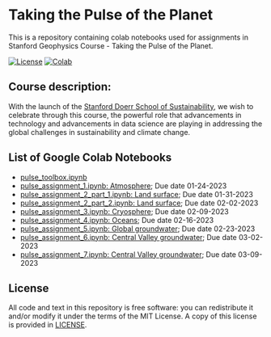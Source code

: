 # Taking the Pulse of the Planet
This is a repository containing colab notebooks used for assignments in Stanford Geophysics Course - Taking the Pulse of the Planet. 

[![License](https://img.shields.io/github/license/envgp/taking_the_pulse_of_the_planet.svg)](https://github.com/envgp/taking_the_pulse_of_the_planet/blob/main/LICENSE)
[![Colab](https://colab.research.google.com/assets/colab-badge.svg)](https://colab.research.google.com/github/envgp/taking_the_pulse_of_the_planet/blob/main/notebooks/pulse_assignment_1.ipynb)


## Course description:

With the launch of the [Stanford Doerr School of Sustainability](https://sustainability.stanford.edu/), we wish to celebrate through this course, the powerful role that advancements in technology and advancements in data science are playing in addressing the global challenges in sustainability and climate change. 

## List of Google Colab Notebooks
- [pulse_toolbox.ipynb](https://colab.research.google.com/github/envgp/taking_the_pulse_of_the_planet/blob/main/notebooks/pulse_toolbox.ipynb)
- [pulse_assignment_1.ipynb: Atmosphere](https://colab.research.google.com/github/envgp/taking_the_pulse_of_the_planet/blob/main/notebooks/pulse_assignment_1.ipynb); Due date 01-24-2023
- [pulse_assignment_2_part_1.ipynb: Land surface](https://colab.research.google.com/github/envgp/taking_the_pulse_of_the_planet/blob/main/notebooks/pulse_assignment_2_part_1.ipynb);  Due date 01-31-2023
- [pulse_assignment_2_part_2.ipynb: Land surface](https://colab.research.google.com/github/envgp/taking_the_pulse_of_the_planet/blob/main/notebooks/pulse_assignment_2_part_2.ipynb);  Due date 02-02-2023
- [pulse_assignment_3.ipynb: Cryosphere](https://colab.research.google.com/github/envgp/taking_the_pulse_of_the_planet/blob/main/notebooks/pulse_assignment_3.ipynb); Due date 02-09-2023
- [pulse_assignment_4.ipynb: Oceans](https://colab.research.google.com/github/envgp/taking_the_pulse_of_the_planet/blob/main/notebooks/pulse_assignment_4.ipynb); Due date 02-16-2023
- [pulse_assignment_5.ipynb: Global groundwater](https://colab.research.google.com/github/envgp/taking_the_pulse_of_the_planet/blob/main/notebooks/pulse_assignment_5.ipynb); Due date 02-23-2023
- [pulse_assignment_6.ipynb: Central Valley groundwater](https://colab.research.google.com/github/envgp/taking_the_pulse_of_the_planet/blob/main/notebooks/pulse_assignment_6.ipynb); Due date 03-02-2023
- [pulse_assignment_7.ipynb: Central Valley groundwater](https://colab.research.google.com/github/envgp/taking_the_pulse_of_the_planet/blob/main/notebooks/pulse_assignment_7.ipynb); Due date 03-09-2023


## License

All code and text in this repository is free software: you can redistribute it and/or
modify it under the terms of the MIT License.
A copy of this license is provided in [LICENSE](LICENSE).
